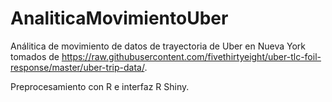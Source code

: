 # AnaliticaMovimientoUber

Análitica de movimiento de datos de trayectoria de Uber en Nueva York tomados de https://raw.githubusercontent.com/fivethirtyeight/uber-tlc-foil-response/master/uber-trip-data/.

Preprocesamiento con R e interfaz R Shiny.

